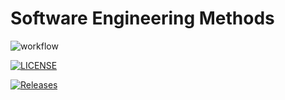 # Software Engineering Methods 
![workflow](https://github.com/SamA29/SET08103/actions/workflows/main.yml/badge.svg)

[![LICENSE](https://img.shields.io/github/license/SamA29/sem.svg?style=flat-square)](https://github.com/<github-username>/sem/blob/master/LICENSE)

[![Releases](https://img.shields.io/github/release/SamA29/sem/all.svg?style=flat-square)](https://github.com/<github-username>/sem/releases)

